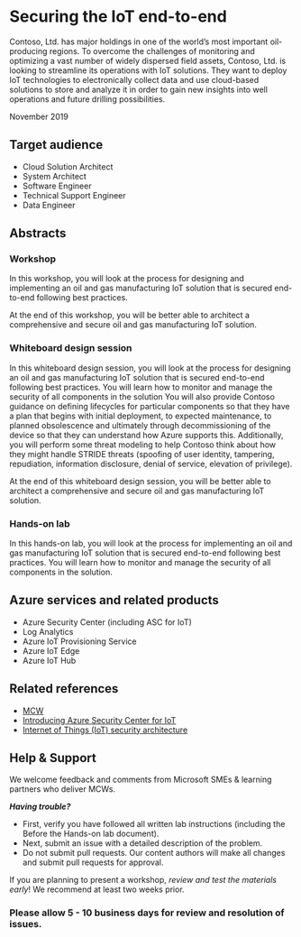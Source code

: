 # Securing the IoT end-to-end

Contoso, Ltd. has major holdings in one of the world’s most important oil-producing regions. To overcome the challenges of monitoring and optimizing a vast number of widely dispersed field assets, Contoso, Ltd. is looking to streamline its operations with IoT solutions. They want to deploy IoT technologies to electronically collect data and use cloud-based solutions to store and analyze it in order to gain new insights into well operations and future drilling possibilities. 

November 2019

## Target audience

-	Cloud Solution Architect
-   System Architect
-   Software Engineer
-   Technical Support Engineer
-   Data Engineer

## Abstracts

### Workshop

In this workshop, you will look at the process for designing and implementing an oil and gas manufacturing IoT solution that is secured end-to-end following best practices. 

At the end of this workshop, you will be better able to architect a comprehensive and secure oil and gas manufacturing IoT solution.

### Whiteboard design session

In this whiteboard design session, you will look at the process for designing an oil and gas manufacturing IoT solution that is secured end-to-end following best practices. You will learn how to monitor and manage the security of all components in the solution You will also provide Contoso guidance on defining lifecycles for particular components so that they have a plan that begins with initial deployment, to expected maintenance, to planned obsolescence and ultimately through decommissioning of the device so that they can understand how Azure supports this. Additionally, you will perform some threat modeling to help Contoso think about how they might handle STRIDE threats (spoofing of user identity, tampering, repudiation, information disclosure, denial of service, elevation of privilege).  

At the end of this whiteboard design session, you will be better able to architect a comprehensive and secure oil and gas manufacturing IoT solution.

### Hands-on lab 

In this hands-on lab, you will look at the process for implementing an oil and gas manufacturing IoT solution that is secured end-to-end following best practices. You will learn how to monitor and manage the security of all components in the solution. 

## Azure services and related products

-	Azure Security Center (including ASC for IoT)
- Log Analytics
- Azure IoT Provisioning Service
-	Azure IoT Edge
-	Azure IoT Hub

## Related references

- [MCW](https://github.com/Microsoft/MCW)
- [Introducing Azure Security Center for IoT](https://docs.microsoft.com/en-us/azure/asc-for-iot/overview)
- [Internet of Things (IoT) security architecture](https://docs.microsoft.com/en-us/azure/iot-fundamentals/iot-security-architecture) 

## Help & Support

We welcome feedback and comments from Microsoft SMEs & learning partners who deliver MCWs.  

***Having trouble?***
- First, verify you have followed all written lab instructions (including the Before the Hands-on lab document).
- Next, submit an issue with a detailed description of the problem.
- Do not submit pull requests. Our content authors will make all changes and submit pull requests for approval.   

If you are planning to present a workshop, *review and test the materials early*! We recommend at least two weeks prior.

### Please allow 5 - 10 business days for review and resolution of issues.

